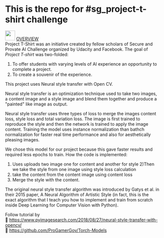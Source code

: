 # This is the repo for #sg_project-t-shirt challenge


<img height="32" width="32" src="https://cdn.jsdelivr.net/npm/simple-icons@latest/icons/simpleicons.svg" /> <ins>OVERVIEW</ins></br>
Project T-Shirt was an initiative created by fellow scholars of Secure and Provate AI Challenge organized by Udacity and Facebook.
The goal of *Project T-shirt* was two-folded:
1. To offer students with varying levels of AI experience an opportunity to complete a project.
2. To create a souvenir of the experience.

This project uses Neural style transfer with Open CV.

Neural style transfer is an optimization technique used to take two images, a content image and a style image and blend them together and produce a "painted" like image as output.

Neural style transfer uses three types of loss to merge the images
content loss, style loss and total variation loss. The image is first trained to reproduce the style and then the network is trained to apply the image content. Training the model uses instance normalization than bathch normalization for faster real time performance and also for aesthetically pleasing images.

We chose this model for our project because this gave faster results and required less epochs to train.
How the code is implemented:
1) Uses uploads two image one for content and another for style
2)Then we take the style from one image using style loss calculation
3) take the content from the content image using content loss 
4) Merge the style with the content.

The original neural style transfer algorithm was introduced by Gatys et al. in their 2015 paper, A Neural Algorithm of Artistic Style (in fact, this is the exact algorithm that I teach you how to implement and train from scratch inside Deep Learning for Computer Vision with Python).

Follow tutorial by</br>
:link: https://www.pyimagesearch.com/2018/08/27/neural-style-transfer-with-opencv/ </br>
:link: https://github.com/ProGamerGov/Torch-Models
